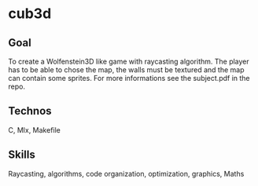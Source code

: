 # cub3d

## Goal
To create a Wolfenstein3D like game with raycasting algorithm. The player has to be able to chose the map, the walls must be textured and the map can contain some sprites. For more informations see the subject.pdf in the repo.

## Technos
C, Mlx, Makefile

## Skills
Raycasting, algorithms, code organization, optimization, graphics, Maths
